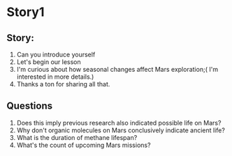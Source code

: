 # Story1

## Story:
1. Can you introduce yourself
2. Let's begin our lesson
3. I'm curious about how seasonal changes affect Mars exploration;( I'm interested in more details.)
4. Thanks a ton for sharing all that. 


## Questions
1. Does this imply previous research also indicated possible life on Mars?
2. Why don't organic molecules on Mars conclusively indicate ancient life?
3. What is the duration of methane lifespan?
4. What's the count of upcoming Mars missions?